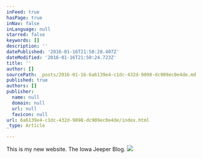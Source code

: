 ```yaml
---
inFeed: true
hasPage: true
inNav: false
inLanguage: null
starred: false
keywords: []
description: ''
datePublished: '2016-01-16T21:50:28.407Z'
dateModified: '2016-01-16T21:50:24.723Z'
title: ''
author: []
sourcePath: _posts/2016-01-16-6a6139e4-c1dc-432d-9098-dc909ec0e4de.md
published: true
authors: []
publisher:
  name: null
  domain: null
  url: null
  favicon: null
url: 6a6139e4-c1dc-432d-9098-dc909ec0e4de/index.html
_type: Article

---
```

This is my new website. The Iowa Jeeper Blog.
![](https://the-grid-user-content.s3-us-west-2.amazonaws.com/1acf3fd4-28ca-4c66-84b7-b6e8a37dfd8a.jpg)